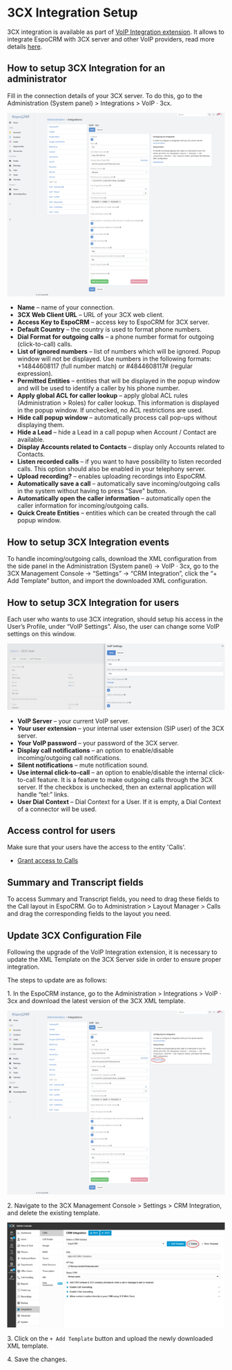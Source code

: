 # 3CX Integration Setup

3CX integration is available as part of [VoIP Integration extension](https://www.espocrm.com/extensions/voip-integration/). It allows to integrate EspoCRM with 3CX server and other VoIP providers, read more details [here](https://www.espocrm.com/features/3cx-integration/).

## How to setup 3CX Integration for an administrator

Fill in the connection details of your 3CX server. To do this, go to the Administration (System panel) > Integrations > VoIP · 3cx.

![3CX integration config](../../_static/images/extensions/voip-integration/3cx-admin-setup.png)

* **Name** – name of your connection.
* **3CX Web Client URL** – URL of your 3CX web client.
* **Access Key to EspoCRM** – access key to EspoCRM for 3CX server.
* **Default Country** – the country is used to format phone numbers.
* **Dial Format for outgoing calls** – a phone number format for outgoing (click-to-call) calls.
* **List of ignored numbers** – list of numbers which will be ignored. Popup window will not be displayed. Use numbers in the following formats: +14844608117 (full number match) or #4844608117# (regular expression).
* **Permitted Entities** – entities that will be displayed in the popup window and will be used to identify a caller by his phone number.
* **Apply global ACL for caller lookup** – apply global ACL rules (Administration > Roles) for caller lookup. This information is displayed in the popup window. If unchecked, no ACL restrictions are used.
* **Hide call popup window** – automatically process call pop-ups without displaying them.
* **Hide a Lead** – hide a Lead in a call popup when Account / Contact are available.
* **Display Accounts related to Contacts** – display only Accounts related to Contacts.
* **Listen recorded calls** – if you want to have possibility to listen recorded calls. This option should also be enabled in your telephony server.
* **Upload recording?** – enables uploading recordings into EspoCRM.
* **Automatically save a call** – automatically save incoming/outgoing calls in the system without having to press "Save" button.
* **Automatically open the caller information** – automatically open the caller information for incoming/outgoing calls.
* **Quick Create Entities** – entities which can be created through the call popup window.

## How to setup 3CX Integration events

To handle incoming/outgoing calls, download the XML configuration from the side panel in the Administration (System panel) -> VoIP · 3cx, go to the 3CX Management Console -> “Settings” -> “CRM Integration”, click the “+ Add Template” button, and import the downloaded XML configuration.

## How to setup 3CX Integration for users

Each user who wants to use 3CX integration, should setup his access in the User’s Profile, under “VoIP Settings”. Also, the user can change some VoIP settings on this window.

![VoIP settings](../../_static/images/extensions/voip-integration/3cx-user-settings.png)

* **VoIP Server** – your current VoIP server.
* **Your user extension** – your internal user extension (SIP user) of the 3CX server.
* **Your VoIP password** – your password of the 3CX server.
* **Display call notifications** – an option to enable/disable incoming/outgoing call notifications.
* **Silent notifications** – mute notification sound.
* **Use internal click-to-call** – an option to enable/disable the internal click-to-call feature. It is a feature to make outgoing calls through the 3CX server. If the checkbox is unchecked, then an external application will handle “tel:” links.
* **User Dial Context** – Dial Context for a User. If it is empty, a Dial Context of a connector will be used.

## Access control for users

Make sure that your users have the access to the entity 'Calls'.

* [Grant access to Calls](customization.md#grant-access-to-calls)

## Summary and Transcript fields

To access Summary and Transcript fields, you need to drag these fields to the Call layout in EspoCRM. Go to Administration > Layout Manager > Calls and drag the corresponding fields to the layout you need.

## Update 3CX Configuration File

Following the upgrade of the VoIP Integration extension, it is necessary to update the XML Template on the 3CX Server side in order to ensure proper integration.

The steps to update are as follows:

1\. In the EspoCRM instance, go to the Administration > Integrations > VoIP · 3cx and download the latest version of the 3CX XML template.

![3cx VoIP settings update](../../_static/images/extensions/voip-integration/3cx-admin-update.png)

2\. Navigate to the 3CX Management Console > Settings > CRM Integration, and delete the existing template.

![3cx VoIP settings update](../../_static/images/extensions/voip-integration/3cx-integrations-crm.png)

3\. Click on the `+ Add Template` button and upload the newly downloaded XML template.

4\. Save the changes.
